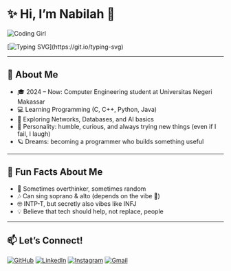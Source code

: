 # ✨ Hi, I’m Nabilah 🌸

![Coding Girl](https://media.giphy.com/media/L1R1tvI9svkIWwpVYr/giphy.gif)

[![Typing SVG](https://readme-typing-svg.herokuapp.com?size=22&color=FF69B4&center=true&vCenter=true&lines=Computer+Engineering+Student;Still+Learning+%F0%9F%8C%B1;Exploring+AI%2C+Coding+and+Networks;Welcome+to+my+little+space!)](https://git.io/typing-svg)

---

## 🌱 About Me
- 🎓 2024 – Now: Computer Engineering student at Universitas Negeri Makassar  
- 💻 Learning Programming (C, C++, Python, Java)  
- 📡 Exploring Networks, Databases, and AI basics  
- 🌸 Personality: humble, curious, and always trying new things (even if I fail, I laugh)  
- 🪐 Dreams: becoming a programmer who builds something useful  

---
## 🎉 Fun Facts About Me
- 🌸 Sometimes overthinker, sometimes random  
- 🎶 Can sing soprano & alto (depends on the vibe 🎤)  
- 🤓 INTP-T, but secretly also vibes like INFJ    
- 💡 Believe that tech should help, not replace, people
---

## 📫 Let’s Connect!
[![GitHub](https://img.shields.io/badge/GitHub-100000?style=for-the-badge&logo=github&logoColor=white)](https://github.com/Azenanethte)
[![LinkedIn](https://img.shields.io/badge/LinkedIn-0A66C2?style=for-the-badge&logo=linkedin&logoColor=white)](https://www.linkedin.com/in/nabilah-anwar)
[![Instagram](https://img.shields.io/badge/Instagram-E4405F?style=for-the-badge&logo=instagram&logoColor=white)](https://instagram.com/frgniwn)
[![Gmail](https://img.shields.io/badge/Gmail-D14836?style=for-the-badge&logo=gmail&logoColor=white)](mailto:nana28nblhnwr@gmail.com)